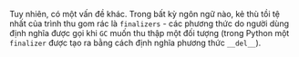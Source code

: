 Tuy nhiên, có một vấn đề khác. Trong bất kỳ ngôn ngữ nào, kẻ thù tồi tệ nhất của trình thu gom rác là `finalizers` - các phương thức do người dùng định nghĩa được gọi khi `GC` muốn thu thập một đối tượng (trong Python một `finalizer` được tạo ra bằng cách định nghĩa phương thức `__del__`). 
